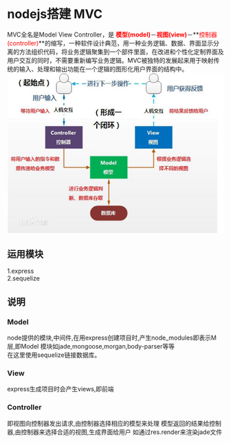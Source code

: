 # nodejs搭建 MVC  
MVC全名是Model View Controller，是 **<font color=red>模型(model)</font>**－**<font color=red>视图(view)</font>**－**<font color=red>控制器(controller)</font>**的缩写，一种软件设计典范，用一种业务逻辑、数据、界面显示分离的方法组织代码，将业务逻辑聚集到一个部件里面，在改进和个性化定制界面及用户交互的同时，不需要重新编写业务逻辑。MVC被独特的发展起来用于映射传统的输入、处理和输出功能在一个逻辑的图形化用户界面的结构中。  
![mvc p](mvc.jpg)
## 运用模块
1.express  
2.sequelize
## 说明
### Model 
node提供的模块,中间件,在用express创建项目时,产生node_modules即表示M层,即Model
模块如jade,mongoose,morgan,body-parser等等   
在这里使用sequelize链接数据库。
### View 
express生成项目时会产生views,即前端
### Controller 
即视图向控制器发出请求,由控制器选择相应的模型来处理
模型返回的结果给控制器,由控制器来选择合适的视图,生成界面给用户
如通过res.render来渲染jade文件
